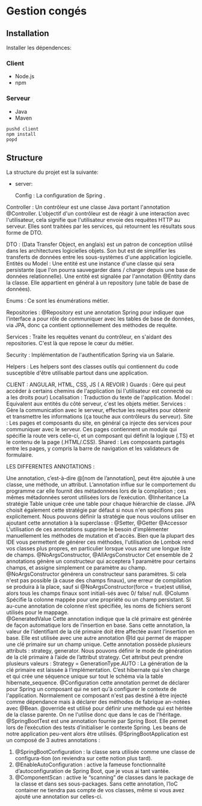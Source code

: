 # Gestion congés

## Installation

Installer les dépendences:

### Client
- Node.js
- npm

### Serveur
- Java
- Maven

```
pushd client
npm install
popd
```


## Structure

La structure du projet est la suivante:

- server:

   Config : La configuration de Spring .
  
Controller : Un contrôleur est une classe Java portant l'annotation @Controller. L'objectif d'un contrôleur est de réagir à une interaction avec l'utilisateur, cela signifie que l'utilisateur envoie des requêtes HTTP au serveur. Elles sont traitées par les services, qui retournent les résultats sous forme de DTO.

DTO :  (Data Transfer Object, en anglais) est un patron de conception utilisé dans les architectures logicielles objets. Son but est de simplifier les transferts de données entre les sous-systèmes d'une application logicielle.
Entités ou Model : Une entité est une instance d'une classe qui sera persistante (que l'on pourra sauvegarder dans / charger depuis une base de données relationnelle). Une entité est signalée par l'annotation @Entity dans la classe. Elle appartient en général à un repository (une table de base de données). 

Enums : Ce sont les énumérations métier.

Repositories :  @Repository est une annotation Spring pour indiquer que l’interface a pour rôle de communiquer avec les tables de base de données, via JPA, donc ça contient optionnellement des méthodes de requête.

Services : Traite les requêtes venant du contrôleur, en s'aidant des repositories. C'est là que repose le cœur du métier. 

Security : Implémentation de l'authentification Spring via un Salarie. 

Helpers : Les helpers sont des classes outils qui contiennent du code susceptible d'être utilisable partout dans une application.


CLIENT : 
ANGULAR, HTML, CSS, JS  ( A REVOIR )
Guards : Gère qui peut accéder à certains chemins de l'application (si l'utilisateur est connecté ou a les droits pour) 
Localisation : Traduction du texte de l'application.
Model : Equivalent aux entités du côté serveur, c'est les objets métier.
Services : Gère la communication avec le serveur, effectue les requêtes pour obtenir et transmettre les informations (ça touche aux contrôleurs du serveur).
Site : Les pages et composants du site, en général ça injecte des services pour communiquer avec le serveur. Ces pages contiennent un module qui spécifie la route vers celle-ci, et un composant qui définit la logique (.TS) et le contenu de la page (.HTML/.CSS).
Shared : Les composants partagés entre les pages, y compris la barre de navigation et les validateurs de formulaire.




LES DIFFERENTES ANNOTATIONS :

Une annotation, c’est-à-dire @[nom de l’annotation], peut être ajoutée à une classe, une méthode, un attribut. L’annotation influe sur le comportement du programme car elle fournit des métadonnées lors de la compilation ; ces mêmes métadonnées seront utilisées lors de l’exécution.
@Inheritance La stratégie Table unique crée une table pour chaque hiérarchie de classe. JPA choisit également cette stratégie par défaut si nous n'en spécifions pas explicitement. Nous pouvons définir la stratégie que nous voulons utiliser en ajoutant cette annotation à la superclasse :
@Setter, @Getter @Accessor L'utilisation de ces annotations supprime le besoin d'implémenter manuellement les méthodes de mutation et d'accès. Bien que la plupart des IDE vous permettent de générer ces méthodes, l'utilisation de Lombok rend vos classes plus propres, en particulier lorsque vous avez une longue liste de champs. 
@NoArgsConstructor, @AllArgsConstructor
Cet ensemble de 2 annotations génère un constructeur qui acceptera 1 paramètre pour certains champs, et assigne simplement ce paramètre au champ.
@NoArgsConstructor générera un constructeur sans paramètres. Si cela n'est pas possible (à cause des champs finaux), une erreur de compilation se produira à la place, sauf si @NoArgsConstructor(force = true)est utilisé, alors tous les champs finaux sont initiali-sés avec 0/ false/ null. 
@Column Spécifie la colonne mappée pour une propriété ou un champ persistant. Si au-cune annotation de colonne n’est spécifiée, les noms de fichiers seront utilisés pour le mappage.  
@GeneratedValue
Cette annotation indique que la clé primaire est générée de façon automatique lors de l’insertion en base. Sans cette annotation, la valeur de l’identifiant de la clé primaire doit être affectée avant l’insertion en base.
Elle est utilisée avec une autre annotation @Id qui permet de mapper une clé primaire sur un champ unique.
Cette annotation possède plusieurs attributs : strategy, generator. Nous pouvons définir le mode de génération de la clé primaire à l’aide de l’attribut strategy.
Cet attribut peut prendre plusieurs valeurs :
Strategy = GenerationType.AUTO : La génération de la clé primaire est laissée à l’implémentation.  C’est hibernate qui s’en charge et qui crée une séquence unique sur tout le schéma via la table hibernate_sequence.
@Configuration cette annotation permet de déclarer pour Spring un composant qui ne sert qu'à configurer le contexte de l'application. Normalement ce composant n'est pas destiné à être injecté comme dépendance mais à déclarer des méthodes de fabrique an-notées avec @Bean.
@override est utilisé pour définir une méthode qui est héritée de la classe parente. On ne l'utilise donc que dans le cas de l'héritage.
@SpringBootTest est une annotation fournie par Spring Boot. Elle permet lors de l’exécution des tests d’initialiser le contexte Spring. Les beans de notre application peu-vent alors être utilisés.
@SpringBootApplication est un composé de 3 autres annotations :
1.	@SpringBootConfiguration : la classe sera utilisée comme une classe de configura-tion (on reviendra sur cette notion plus tard).
2.	@EnableAutoConfiguration : active la fameuse fonctionnalité d’autoconfiguration de Spring Boot, que je vous ai tant vantée.
3.	@ComponentScan : active le “scanning” de classes dans le package de la classe et dans ses sous-packages. Sans cette annotation, l’IoC container ne tiendra pas compte de vos classes, même si vous avez ajouté une annotation sur celles-ci. 

